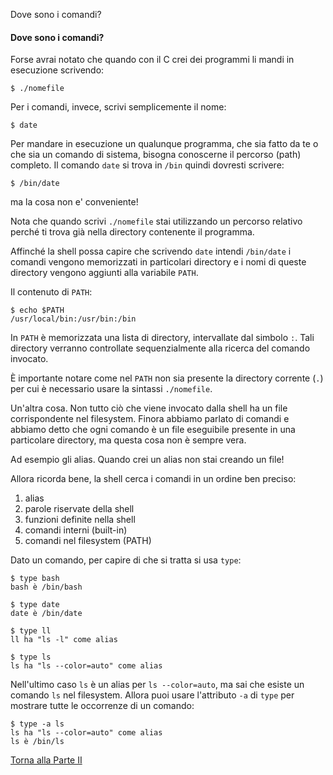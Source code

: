 Dove sono i comandi?



#### Dove sono i comandi?

Forse avrai notato che quando con il C crei dei programmi li mandi in esecuzione
scrivendo:

```
$ ./nomefile
```

Per i comandi, invece, scrivi semplicemente il nome:

```
$ date
```

Per mandare in esecuzione un qualunque programma, che sia fatto da te
o che sia un comando di sistema,
bisogna conoscerne il percorso (path) completo.
Il comando `date` si trova in `/bin` quindi dovresti scrivere:

```
$ /bin/date
```

ma la cosa non e' conveniente!

Nota che quando scrivi `./nomefile` stai utilizzando un percorso
relativo perché ti trova già nella directory contenente il programma.

Affinché la shell possa capire che scrivendo `date` intendi `/bin/date`
i comandi vengono memorizzati in particolari directory
e i nomi di queste directory vengono aggiunti alla variabile `PATH`.

Il contenuto di `PATH`:

```
$ echo $PATH
/usr/local/bin:/usr/bin:/bin
```

In `PATH` è memorizzata una lista di directory, intervallate
dal simbolo `:`. Tali directory verranno
controllate sequenzialmente alla ricerca del comando invocato.

&Egrave; importante notare come nel `PATH` non sia presente
la directory corrente (`.`) per cui è necessario usare la sintassi `./nomefile`.

Un'altra cosa. Non tutto ciò che viene invocato
dalla shell ha un file corrispondente nel filesystem.
Finora abbiamo parlato di comandi e abbiamo
detto che ogni comando è un file eseguibile presente in una particolare directory,
ma questa cosa non è sempre vera.

Ad esempio gli alias. Quando crei un alias non stai creando un file!

Allora ricorda bene, la shell cerca i comandi in un ordine ben preciso:

1. alias
2. parole riservate della shell
3. funzioni definite nella shell
4. comandi interni (built-in)
5. comandi nel filesystem (PATH)

Dato un comando, per capire di che si tratta si usa `type`:

```
$ type bash
bash è /bin/bash

$ type date
date è /bin/date

$ type ll
ll ha "ls -l" come alias

$ type ls
ls ha "ls --color=auto" come alias
```

Nell'ultimo caso `ls` è un alias per `ls --color=auto`, ma sai che esiste
un comando `ls` nel filesystem. Allora puoi usare l'attributo `-a` di `type`
per mostrare tutte le occorrenze di un comando:

```
$ type -a ls
ls ha "ls --color=auto" come alias
ls è /bin/ls
```

<a href="/activities/2">Torna alla Parte II</a>
